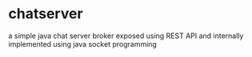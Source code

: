 # chatserver
a simple java chat server broker exposed using REST API and internally implemented using java socket programming
